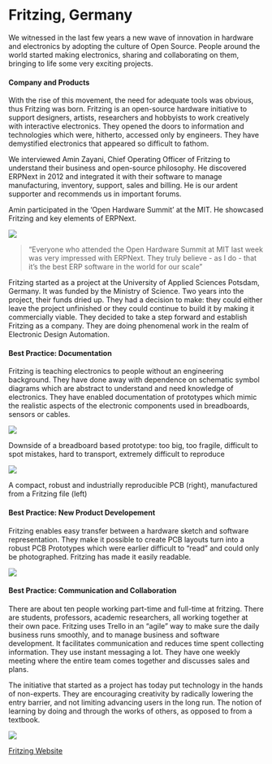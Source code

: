 # Fritzing, Germany

We witnessed in the last few years a new wave of innovation in hardware and
electronics by adopting the culture of Open Source. People around the world started making electronics, sharing and collaborating on them, bringing to life some very exciting projects.

#### Company and Products

With the rise of this movement, the need for adequate tools was obvious, thus
Fritzing was born. Fritzing is an open-source hardware initiative to support
designers, artists, researchers and hobbyists to work creatively with
interactive electronics. They opened the doors to information and technologies
which were, hitherto, accessed only by engineers. They have demystified
electronics that appeared so difficult to fathom.

We interviewed Amin Zayani, Chief Operating Officer of Fritzing to understand
their business and open-source philosophy. He discovered ERPNext in 2012 and
integrated it with their software to manage manufacturing, inventory, support,
sales and billing. He is our ardent supporter and recommends us in important
forums.

Amin participated in the ‘Open Hardware Summit’ at the MIT. He showcased
Fritzing and key elements of ERPNext.

![](assets/frappe_io/images/stories/fritzing-ohs.png)

> “Everyone who attended the Open Hardware Summit at MIT last week was very
impressed with ERPNext. They truly believe - as I do - that it’s the best ERP
software in the world for our scale”

Fritzing started as a project at the University of Applied Sciences Potsdam,
Germany. It was funded by the Ministry of Science. Two years into the project,
their funds dried up. They had a decision to make: they could either leave the
project unfinished or they could continue to build it by making it
commercially viable. They decided to take a step forward and establish
Fritzing as a company. They are doing phenomenal work in the realm of
Electronic Design Automation.

#### Best Practice: Documentation

Fritzing is teaching electronics to people without an engineering background.
They have done away with dependence on schematic symbol diagrams which are
abstract to understand and need knowledge of electronics. They have enabled
documentation of prototypes which mimic the realistic aspects of the
electronic components used in breadboards, sensors or cables.

![](assets/frappe_io/images/stories/fritzing-board.png)

Downside of a breadboard based prototype: too big, too fragile, difficult to
spot mistakes, hard to transport, extremely difficult to reproduce

![](assets/frappe_io/images/stories/fritzing-board2.png)

A compact, robust and industrially reproducible PCB (right), manufactured from
a Fritzing file (left)

#### Best Practice: New Product Developement

Fritzing enables easy transfer between a hardware sketch and software
representation. They make it possible to create PCB layouts turn into a robust
PCB Prototypes which were earlier difficult to “read” and could only be photographed. Fritzing has made it easily readable. 

![](assets/frappe_io/images/stories/fritzing-lab.png)

#### Best Practice: Communication and Collaboration

There are about ten people working part-time and full-time at fritzing. There are students, professors, academic researchers, all working together at their own pace. Fritzing uses Trello in an “agile” way to make sure the daily business runs smoothly, and to manage business and software development. It
facilitates communication and reduces time spent collecting information. They
use instant messaging a lot. They have one weekly meeting where the entire
team comes together and discusses sales and plans.

The initiative that started as a project has today put technology in the hands
of non-experts. They are encouraging creativity by radically lowering the
entry barrier, and not limiting advancing users in the long run. The notion of
learning by doing and through the works of others, as opposed to from a
textbook.

![](assets/frappe_io/images/stories/fritzing-logo.png)

[Fritzing Website](http://fritzing.org/home/)
